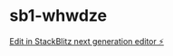 # sb1-whwdze

[Edit in StackBlitz next generation editor ⚡️](https://stackblitz.com/~/github.com/Drroweisii/sb1-whwdze)